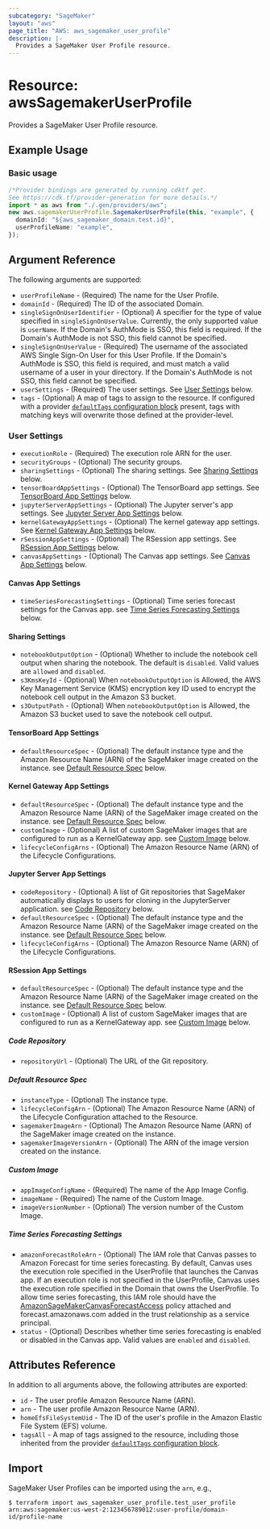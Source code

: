 ```yaml
---
subcategory: "SageMaker"
layout: "aws"
page_title: "AWS: aws_sagemaker_user_profile"
description: |-
  Provides a SageMaker User Profile resource.
---
```


# Resource: awsSagemakerUserProfile

Provides a SageMaker User Profile resource.

## Example Usage

### Basic usage

```typescript
/*Provider bindings are generated by running cdktf get.
See https://cdk.tf/provider-generation for more details.*/
import * as aws from "./.gen/providers/aws";
new aws.sagemakerUserProfile.SagemakerUserProfile(this, "example", {
  domainId: "${aws_sagemaker_domain.test.id}",
  userProfileName: "example",
});

```

## Argument Reference

The following arguments are supported:

* `userProfileName` - (Required) The name for the User Profile.
* `domainId` - (Required) The ID of the associated Domain.
* `singleSignOnUserIdentifier` - (Optional) A specifier for the type of value specified in `singleSignOnUserValue`. Currently, the only supported value is `userName`. If the Domain's AuthMode is SSO, this field is required. If the Domain's AuthMode is not SSO, this field cannot be specified.
* `singleSignOnUserValue` - (Required) The username of the associated AWS Single Sign-On User for this User Profile. If the Domain's AuthMode is SSO, this field is required, and must match a valid username of a user in your directory. If the Domain's AuthMode is not SSO, this field cannot be specified.
* `userSettings` - (Required) The user settings. See [User Settings](#user-settings) below.
* `tags` - (Optional) A map of tags to assign to the resource. If configured with a provider [`defaultTags` configuration block](https://registry.terraform.io/providers/hashicorp/aws/latest/docs#default_tags-configuration-block) present, tags with matching keys will overwrite those defined at the provider-level.

### User Settings

* `executionRole` - (Required) The execution role ARN for the user.
* `securityGroups` - (Optional) The security groups.
* `sharingSettings` - (Optional) The sharing settings. See [Sharing Settings](#sharing-settings) below.
* `tensorBoardAppSettings` - (Optional) The TensorBoard app settings. See [TensorBoard App Settings](#tensorboard-app-settings) below.
* `jupyterServerAppSettings` - (Optional) The Jupyter server's app settings. See [Jupyter Server App Settings](#jupyter-server-app-settings) below.
* `kernelGatewayAppSettings` - (Optional) The kernel gateway app settings. See [Kernel Gateway App Settings](#kernel-gateway-app-settings) below.
* `rSessionAppSettings` - (Optional) The RSession app settings. See [RSession App Settings](#rsession-app-settings) below.
* `canvasAppSettings` - (Optional) The Canvas app settings. See [Canvas App Settings](#canvas-app-settings) below.

#### Canvas App Settings

* `timeSeriesForecastingSettings` - (Optional) Time series forecast settings for the Canvas app. see [Time Series Forecasting Settings](#time-series-forecasting-settings) below.

#### Sharing Settings

* `notebookOutputOption` - (Optional) Whether to include the notebook cell output when sharing the notebook. The default is `disabled`. Valid values are `allowed` and `disabled`.
* `s3KmsKeyId` - (Optional) When `notebookOutputOption` is Allowed, the AWS Key Management Service (KMS) encryption key ID used to encrypt the notebook cell output in the Amazon S3 bucket.
* `s3OutputPath` - (Optional) When `notebookOutputOption` is Allowed, the Amazon S3 bucket used to save the notebook cell output.

#### TensorBoard App Settings

* `defaultResourceSpec` - (Optional) The default instance type and the Amazon Resource Name (ARN) of the SageMaker image created on the instance. see [Default Resource Spec](#default-resource-spec) below.

#### Kernel Gateway App Settings

* `defaultResourceSpec` - (Optional) The default instance type and the Amazon Resource Name (ARN) of the SageMaker image created on the instance. see [Default Resource Spec](#default-resource-spec) below.
* `customImage` - (Optional) A list of custom SageMaker images that are configured to run as a KernelGateway app. see [Custom Image](#custom-image) below.
* `lifecycleConfigArns` - (Optional) The Amazon Resource Name (ARN) of the Lifecycle Configurations.

#### Jupyter Server App Settings

* `codeRepository` - (Optional) A list of Git repositories that SageMaker automatically displays to users for cloning in the JupyterServer application. see [Code Repository](#code-repository) below.
* `defaultResourceSpec` - (Optional) The default instance type and the Amazon Resource Name (ARN) of the SageMaker image created on the instance. see [Default Resource Spec](#default-resource-spec) below.
* `lifecycleConfigArns` - (Optional) The Amazon Resource Name (ARN) of the Lifecycle Configurations.

#### RSession App Settings

* `defaultResourceSpec` - (Optional) The default instance type and the Amazon Resource Name (ARN) of the SageMaker image created on the instance. see [Default Resource Spec](#default-resource-spec) below.
* `customImage` - (Optional) A list of custom SageMaker images that are configured to run as a KernelGateway app. see [Custom Image](#custom-image) below.

##### Code Repository

* `repositoryUrl` - (Optional) The URL of the Git repository.

##### Default Resource Spec

* `instanceType` - (Optional) The instance type.
* `lifecycleConfigArn` - (Optional) The Amazon Resource Name (ARN) of the Lifecycle Configuration attached to the Resource.
* `sagemakerImageArn` - (Optional) The Amazon Resource Name (ARN) of the SageMaker image created on the instance.
* `sagemakerImageVersionArn` - (Optional) The ARN of the image version created on the instance.

##### Custom Image

* `appImageConfigName` - (Required) The name of the App Image Config.
* `imageName` - (Required) The name of the Custom Image.
* `imageVersionNumber` - (Optional) The version number of the Custom Image.

##### Time Series Forecasting Settings

* `amazonForecastRoleArn` - (Optional)  The IAM role that Canvas passes to Amazon Forecast for time series forecasting. By default, Canvas uses the execution role specified in the UserProfile that launches the Canvas app. If an execution role is not specified in the UserProfile, Canvas uses the execution role specified in the Domain that owns the UserProfile. To allow time series forecasting, this IAM role should have the [AmazonSageMakerCanvasForecastAccess](https://docs.aws.amazon.com/sagemaker/latest/dg/security-iam-awsmanpol-canvas.html#security-iam-awsmanpol-AmazonSageMakerCanvasForecastAccess) policy attached and forecast.amazonaws.com added in the trust relationship as a service principal.
* `status` - (Optional) Describes whether time series forecasting is enabled or disabled in the Canvas app. Valid values are `enabled` and `disabled`.

## Attributes Reference

In addition to all arguments above, the following attributes are exported:

* `id` - The user profile Amazon Resource Name (ARN).
* `arn` - The user profile Amazon Resource Name (ARN).
* `homeEfsFileSystemUid` - The ID of the user's profile in the Amazon Elastic File System (EFS) volume.
* `tagsAll` - A map of tags assigned to the resource, including those inherited from the provider [`defaultTags` configuration block](https://registry.terraform.io/providers/hashicorp/aws/latest/docs#default_tags-configuration-block).

## Import

SageMaker User Profiles can be imported using the `arn`, e.g.,

```console
$ terraform import aws_sagemaker_user_profile.test_user_profile arn:aws:sagemaker:us-west-2:123456789012:user-profile/domain-id/profile-name
```
